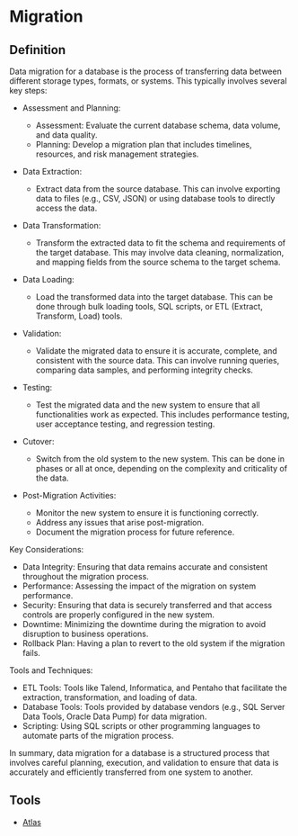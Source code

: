 # Migration

## Definition

Data migration for a database is the process of transferring data between
different storage types, formats, or systems. This typically involves several
key steps:

- Assessment and Planning:
    - Assessment: Evaluate the current database schema, data volume, and data
    quality.
    - Planning: Develop a migration plan that includes timelines, resources,
    and risk management strategies.

- Data Extraction:
    - Extract data from the source database. This can involve exporting data
    to files (e.g., CSV, JSON) or using database tools to directly access 
the data.

- Data Transformation:
    - Transform the extracted data to fit the schema and requirements of the
    target database. This may involve data cleaning, normalization, and mapping
    fields from the source schema to the target schema.

- Data Loading:
    - Load the transformed data into the target database. This can be done
    through bulk loading tools, SQL scripts, or ETL (Extract, Transform, Load)
    tools.

- Validation:
    - Validate the migrated data to ensure it is accurate, complete, and consistent
    with the source data. This can involve running queries, comparing data
    samples, and performing integrity checks.

- Testing:
    - Test the migrated data and the new system to ensure that all functionalities
    work as expected. This includes performance testing, user acceptance testing,
    and regression testing.

- Cutover:
    - Switch from the old system to the new system. This can be done in phases
    or all at once, depending on the complexity and criticality of the data.

- Post-Migration Activities:
    - Monitor the new system to ensure it is functioning correctly.
    - Address any issues that arise post-migration.
    - Document the migration process for future reference.

Key Considerations:

- Data Integrity: Ensuring that data remains accurate and consistent throughout
the migration process.
- Performance: Assessing the impact of the migration on system performance.
-  Security: Ensuring that data is securely transferred and that access controls
are properly configured in the new system.
- Downtime: Minimizing the downtime during the migration to avoid disruption
to business operations.
- Rollback Plan: Having a plan to revert to the old system if the migration
fails.

Tools and Techniques:

- ETL Tools: Tools like Talend, Informatica, and Pentaho that facilitate the
extraction, transformation, and loading of data.
- Database Tools: Tools provided by database vendors (e.g., SQL Server Data
Tools, Oracle Data Pump) for data migration.
- Scripting: Using SQL scripts or other programming languages to automate parts
of the migration process.

In summary, data migration for a database is a structured process that involves
careful planning, execution, and validation to ensure that data is accurately
and efficiently transferred from one system to another.

## Tools

- [Atlas](atlas/atlas.md)